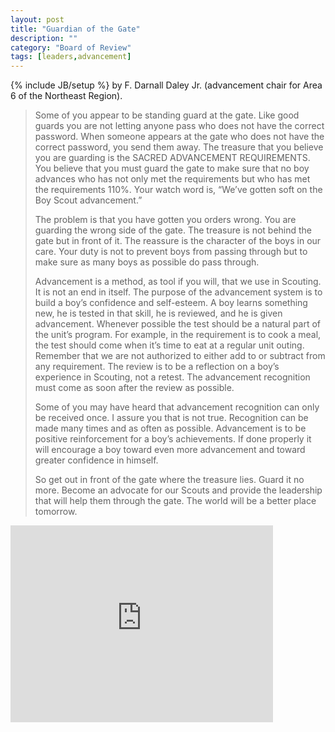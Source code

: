 ```yaml
---
layout: post
title: "Guardian of the Gate"
description: ""
category: "Board of Review"
tags: [leaders,advancement]
---
```

{% include JB/setup %}
by F. Darnall Daley Jr. (advancement chair for Area 6 of the Northeast Region).

> Some of you appear to be standing guard at the gate.  Like good guards you are not letting anyone pass who does not have the correct password.  When someone appears at the gate who does not have the correct password, you send them away.  The treasure that you believe you are guarding is the SACRED ADVANCEMENT REQUIREMENTS.  You believe that you must guard the gate to make sure that no boy advances who has not only met the requirements but who has met the requirements 110%.  Your watch word is, “We’ve gotten soft on the Boy Scout advancement.”
> 
> The problem is that you have gotten you orders wrong.  You are guarding the wrong side of the gate.  The treasure is not behind the gate but in front of it.  The reassure is the character of the boys in our care.  Your duty is not to prevent boys from passing through but to make sure as many boys as possible do pass through.
> 
> Advancement is a method, as tool if you will, that we use in Scouting.  It is not an end in itself.  The purpose of the advancement system is to build a boy’s confidence and self-esteem.  A boy learns something new, he is tested in that skill, he is reviewed, and he is given advancement.  Whenever possible the test should be a natural part of the unit’s program.  For example, in the requirement is to cook a meal, the test should come when it’s time to eat at a regular unit outing.  Remember that we are not authorized to either add to or subtract from any requirement.  The review is to be a reflection on a boy’s experience in Scouting, not a retest.  The advancement recognition must come as soon after the review as possible.
> 
> Some of you may have heard that advancement recognition can only be received once.  I assure you that is not true.  Recognition can be made many times and as often as possible.  Advancement is to be positive reinforcement for a boy’s achievements.  If done properly it will encourage a boy toward even more advancement and toward greater confidence in himself.
> 
> So get out in front of the gate where the treasure lies.  Guard it no more.  Become an advocate for our Scouts and provide the leadership that will help them through the gate.  The world will be a better place tomorrow.


<iframe width="420" height="315" src="https://www.youtube-nocookie.com/embed/iReTHibrFvY?rel=0&amp;controls=0&amp;showinfo=0" frameborder="0" allowfullscreen></iframe>

